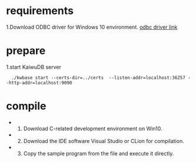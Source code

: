 # requirements
  1.Download ODBC driver for Windows 10 environment.
  [odbc driver link]( https://www.postgresql.org/ftp/odbc/releases/REL-16_00_0004/)

# prepare
  1.start KaiwuDB server
  ```shell
    ./kwbase start --certs-dir=../certs  --listen-addr=localhost:36257 --http-addr=localhost:9090
```

# compile
  - 1. Download C-related development environment on Win10.
  - 2. Download the IDE software Visual Studio or CLion for compilation.
  - 3. Copy the sample program from the file and execute it directly.
